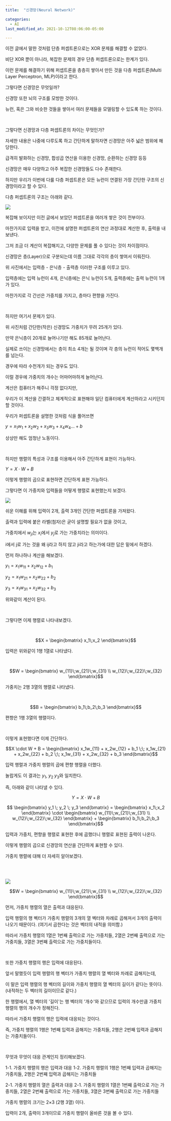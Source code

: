 ```yaml
---
title:  "신경망(Neural Network)"

categories:
  - AI
last_modified_at: 2021-10-12T08:06:00-05:00

---
```



이전 글에서 말한 것처럼 단층 퍼셉트론으로는 XOR 문제를 해결할 수 없었다.

비단 XOR 뿐이 아니라, 복잡한 문제의 경우 단층 퍼셉트론으로는 한계가 있다.

이런 문제를 해결하기 위해 퍼셉트론을 층층히 쌓아서 만든 것을 다층 퍼셉트론(Multi Layer Perceptron, MLP)이라고 한다.

그렇다면 신경망은 무엇일까?

신경망 또한 뇌의 구조를 모방한 것이다.

뉴런, 혹은 그와 비슷한 것들을 쌓아서 여러 문제들을 모델링할 수 있도록 하는 것이다.

<br/>

그렇다면 신경망과 다층 퍼셉트론의 차이는 무엇인가?

자세한 내용은 나중에 다루도록 하고 간단하게 말하자면 신경망은 아주 넓은 범위에 해당한다.

급격히 발화하는 신경망, 합성곱 연산을 이용한 신경망, 순환하는 신경망 등등

신경망은 매우 다양하고 아주 복잡한 신경망들도 다수 존재한다.

하지만 우리가 이번에 다룰 다층 퍼셉트론은 모든 뉴런이 연결된 가장 간단한 구조의 신경망이라고 할 수 있다.

다층 퍼셉트론의 구조는 아래와 같다.

![](/assets/image/neuralnetwork.png)

복잡해 보이지만 이전 글에서 보았던 퍼셉트론을 여러개 쌓은 것이 전부이다.

마찬가지로 입력을 받고, 이전에 설명한 퍼셉트론의 연산 과정대로 계산한 후, 출력을 내보낸다.

그저 조금 더 계산이 복잡해지고, 다양한 문제를 풀 수 있다는 것이 차이점이다. 

신경망은 층(Layer)으로 구분되는데 이름 그대로 각각의 층이 쌓여서 이뤄진다.

위 사진에서는 입력층 - 은닉층 - 출력층 이러한 구조를 이루고 있다.

입력층에는 입력 뉴런이 4개, 은닉층에는 은닉 뉴런이 5개, 출력층에는 출력 뉴런이 1개가 있다.

마찬가지로 각 간선은 가중치를 가지고, 층마다 편향을 가진다.

<br/>

하지만 여기서 문제가 있다.

위 사진처럼 간단한(작은) 신경망도 가중치가 무려 25개가 있다.

만약 은닉층이 20개로 늘어나기만 해도 85개로 늘어난다.

실제로 쓰이는 신경망에서는 층이 최소 4개는 될 것이며 각 층의 뉴런이 적어도 몇백개를 넘는다. 

경우에 따라 수천개가 되는 경우도 있다.

이럴 경우에 가중치의 개수는 어마어마하게 늘어난다.

계산은 컴퓨터가 해주니 걱정 없다지만, 

우리가 이 계산을 간결하고 체계적으로 표현해야 일단 컴퓨터에게 계산하라고 시키던지 할 것이다.

우리가 퍼셉트론을 설명한 것처럼 식을 풀어쓰면

$y = x_1w_1 + x_2w_2 + x_3w_3+ x_4w_4 ... + b$

상상만 해도 엄청난 노동이다.

<br/>

하지만 행렬의 특성과 구조를 이용해서 아주 간단하게 표현이 가능하다.

$Y = X \cdot W + B$

이렇게 행렬의 곱으로 표현하면 간단하게 표현 가능하다.

그렇다면 이 가중치와 입력들을 어떻게 행렬로 표현했는지 보겠다.

![](/assets/image/2-3perceptron.png)

쉬운 이해를 위해 입력이 2개, 출력 3개인 간단한 퍼셉트론을 가져왔다.

출력과 입력에 붙은 라벨(첨자)은 굳이 설명할 필요가 없을 것이고,

가중치에서 $w_{ji}$는 $x_i$에서 $y_j$로 가는 가중치라는 의미이다.

i에서 j로 가는 것을 왜 ij라고 하지 않고 ji라고 하는가에 대한 답은 밑에서 하겠다.

먼저 하나하나 계산을 해보겠다.

$y_1 = x_1w_{11} + x_2w_{12} + b_1$

$y_2 = x_1w_{21} + x_2w_{22} + b_2$

$y_3 = x_1w_{31} + x_2w_{32} + b_3$

위와같이 계산이 된다.

<br/>

그렇다면 이제 행렬로 나타내보겠다.

<br/>

$$X = \begin{bmatrix} 
x_1\;x_2 
\end{bmatrix}$$

입력은 위와같이 1행 1열로 나타냈다.

<br/>

$$W = \begin{bmatrix} 
w_{11}\;w_{21}\;w_{31} \\
w_{12}\;w_{22}\;w_{32} 
\end{bmatrix}$$

가중치는 2행 3열의 행렬로 나타냈다.

<br/>

$$B = \begin{bmatrix} 
b_1\;b_2\;b_3
\end{bmatrix}$$

편향은 1행 3열의 행렬이다.

<br/>

이렇게 표현했다면 이제 간단하다. 

$$X \cdot W + B = \begin{bmatrix} 
x_1w_{11} + x_2w_{12} + b_1 \;\; x_1w_{21} + x_2w_{22} + b_2 \;\; x_1w_{31} + x_2w_{32} + b_3
\end{bmatrix}$$

입력 행렬과 가중치 행렬의 곱에 편향 행렬을 더했다. 

놀랍게도 이 결과는 $y_1, \;y_2 \;y_3$와 일치한다.

즉, 아래와 같이 나타낼 수 있다.

$$Y = X \cdot W + B $$

$$ \begin{bmatrix} 
y_1 \; y_2 \; y_3
\end{bmatrix} = \begin{bmatrix} 
x_1\;x_2 
\end{bmatrix} \cdot \begin{bmatrix} 
w_{11}\;w_{21}\;w_{31} \\
w_{12}\;w_{22}\;w_{32} 
\end{bmatrix} + \begin{bmatrix} 
b_1\;b_2\;b_3
\end{bmatrix}$$

입력과 가중치, 편향을 행렬로 표현한 후에 곱했더니 행렬로 표현된 출력이 나온다.

이렇게 행렬의 곱으로 신경망의 연산을 간단하게 표현할 수 있다.

가중치 행렬에 대해 더 자세히 알아보겠다.

<br/>

<br/>

![](/assets/image/2-3perceptron.png)

$$W = \begin{bmatrix} 
w_{11}\;w_{21}\;w_{31} \\
w_{12}\;w_{22}\;w_{32} 
\end{bmatrix}$$

먼저, 가중치 행렬의 열은 출력과 대응된다.

입력 행렬의 행 벡터가 가중치 행렬의 3개의 열 벡터와 차례로 곱해져서 3개의 출력이 나오기 때문이다. (여기서 곱한다는 것은 벡터의 내적을 의미함.)

따라서 가중치 행렬의 1열은 1번째 출력으로 가는 가중치들, 2열은 2번째 출력으로 가는 가중치들, 3열은 3번째 출력으로 가는 가중치들이다.

<br/>

또한 가중치 행렬의 행은 입력에 대응된다.

앞서 말했듯이 입력 행렬의 행 벡터가 가중치 행렬의 열 벡터와 차례로 곱해지는데,

이 말은 입력 행렬의 행 벡터의 길이와 가중치 행렬의 열 벡터의 길이가 같다는 뜻이다. (내적하는 두 벡터의 길이이므로 같다.)

한 행렬에서, 열 벡터의 '길이'는 행 벡터의 '개수'와 같으므로 입력의 개수만큼 가중치 행렬의 행의 개수가 정해진다.

따라서 가중치 행렬의 행은 입력에 대응되는 것이다.

즉, 가중치 행렬의 1행은 1번째 입력과 곱해지는 가중치들, 2행은 2번째 입력과 곱해지는 가중치들이다.

<br/>

무엇과 무엇이 대응 관계인지 정리해보겠다.

1-1. 가중치 행렬의 행은 입력과 대응
1-2. 가중치 행렬의 1행은 1번째 입력과 곱해지는 가중치들, 2행은 2번째 입력과 곱해지는 가중치들

2-1. 가중치 행렬의 열은 출력과 대응
2-1. 가중치 행렬의 1열은 1번째 출력으로 가는 가중치들, 2열은 2번째 출력으로 가는 가중치들, 3열은 3번째 출력으로 가는 가중치들


가중치 행렬의 크기는 2×3 (2행 3열) 이다.

입력이 2개, 출력이 3개이므로 가중치 행렬이 올바른 것을 볼 수 있다.

 





